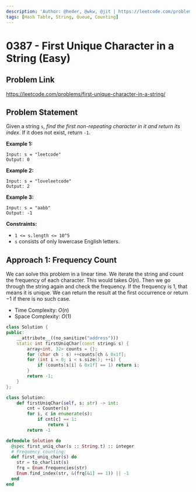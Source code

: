 ```yaml
---
description: 'Author: @heder, @wkw, @jit | https://leetcode.com/problems/first-unique-character-in-a-string/'
tags: [Hash Table, String, Queue, Counting]
---
```


# 0387 - First Unique Character in a String (Easy)

## Problem Link

https://leetcode.com/problems/first-unique-character-in-a-string/

## Problem Statement

Given a string `s`, _find the first non-repeating character in it and return its index_. If it does not exist, return `-1`.

**Example 1:**

```
Input: s = "leetcode"
Output: 0
```

**Example 2:**

```
Input: s = "loveleetcode"
Output: 2
```

**Example 3:**

```
Input: s = "aabb"
Output: -1
```

**Constraints:**

- `1 <= s.length <= 10^5`
- `s` consists of only lowercase English letters.

## Approach 1: Frequency Count

We can solve this problem in a linear time. We iterate the string and count the frequency of each character. This would takes $O(n)$. Then we go through the string again and check the frequency. If the frequency is $1$, that means it is unique. We can return the result at the first occurrence or return $-1$ if there is no such case.

- Time Complexity: $O(n)$
- Space Complexity: $O(1)$

<Tabs>
<TabItem value="cpp" label="C++">
<SolutionAuthor name="@heder"/>

```cpp
class Solution {
public:
    __attribute__((no_sanitize("address")))
    static int firstUniqChar(const string& s) {
        array<int, 32> counts = {};
        for (char ch : s) ++counts[ch & 0x1f];
        for (int i = 0; i < s.size(); ++i) {
            if (counts[s[i] & 0x1f] == 1) return i;
        }
        return -1;
    }
};
```

</TabItem>

<TabItem value="py" label="Python">
<SolutionAuthor name="@wkw"/>

```py
class Solution:
    def firstUniqChar(self, s: str) -> int:
        cnt = Counter(s)
        for i, c in enumerate(s):
            if cnt[c] == 1:
                return i
        return -1
```

</TabItem>

<TabItem value="elixir" label="Elixir">
<SolutionAuthor name="@jit"/>

```elixir
defmodule Solution do
  @spec first_uniq_char(s :: String.t) :: integer
  # Frequency counting:
  def first_uniq_char(s) do
    str = to_charlist(s)
    frq = Enum.frequencies(str)
    Enum.find_index(str, &(frq[&1] == 1)) || -1
  end
end
```

</TabItem>
</Tabs>

